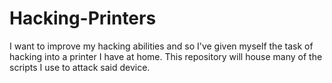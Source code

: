 # Hacking-Printers
I want to improve my hacking abilities and so I've given myself the task of hacking into a printer I have at home.  This repository will house many of the scripts I use to attack said device.
